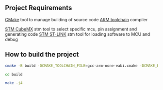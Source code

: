 ## Project Requirements

[CMake](https://cmake.org/download/) tool to manage building of source code
[ARM toolchain](https://learn.arm.com/install-guides/gcc/arm-gnu/) compiler 

[STM CubeMX](https://www.st.com/en/development-tools/stm32cubemx.html) stm tool to select specific mcu, pin assignment and generating code 
[STM ST-LINK](https://www.st.com/en/development-tools/stsw-link004.html) stm tool for loading software to MCU and debug


## How to build the project

```bash
cmake -B build -DCMAKE_TOOLCHAIN_FILE=gcc-arm-none-eabi.cmake -DCMAKE_BUILD_TYPE=Debug -DCMAKE_EXPORT_COMPILE_COMMANDS=true

cd build

make -j4
```
